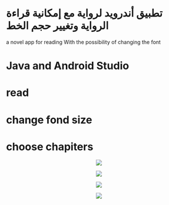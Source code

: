 # تطبيق أندرويد لرواية مع إمكانية قراءة الرواية وتغيير حجم الخط
a novel app for reading With the possibility of changing the font
 

# Java and Android Studio
# read
# change fond size
# choose chapiters


<p align="center"><img src="http://3.bp.blogspot.com/-2qlwFylGaVM/XIR4_hMuaKI/AAAAAAAAAEU/ZppfNw2yl4wKoFuBCuFywyfXcNg4o5CkQCK4BGAYYCw/s1600/logo.png"></p>
<p align="center"><img src="http://2.bp.blogspot.com/-4q3RAvrSDMg/XIR5UFrrIUI/AAAAAAAAAEg/koe6YoCACK80bnkNeX4h0KtecCQ4xZD6wCK4BGAYYCw/s1600/Screenshot_2017-06-23-01-00-12.png"></p>
<p align="center"><img src="http://1.bp.blogspot.com/-8RM4VqLV1c0/XIR5dLrKIpI/AAAAAAAAAEo/L7_S-T4wX8AUpUHGks5H63kCX5znSxidwCK4BGAYYCw/s1600/Screenshot_2017-06-23-01-00-23.png"></p>
<p align="center"><img src="http://1.bp.blogspot.com/-xxfh8Wu-wWk/XIR5pRVRX2I/AAAAAAAAAE0/vFUSDUg3jGUtrmZYwUsIHb1OFM37xwa7gCK4BGAYYCw/s1600/Screenshot_2017-06-23-01-00-44.png"></p>
